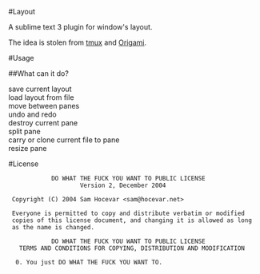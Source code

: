 #Layout

A sublime text 3 plugin for window's layout.

The idea is stolen from [tmux](https://github.com/ThomasAdam/tmux) and [Origami](https://github.com/SublimeText/Origami).

#Usage

##What can it do?

save current layout  
load layout from file  
move between panes  
undo and redo  
destroy current pane  
split pane  
carry or clone current file to pane  
resize pane  


#License

```
            DO WHAT THE FUCK YOU WANT TO PUBLIC LICENSE
                    Version 2, December 2004

 Copyright (C) 2004 Sam Hocevar <sam@hocevar.net>

 Everyone is permitted to copy and distribute verbatim or modified
 copies of this license document, and changing it is allowed as long
 as the name is changed.

            DO WHAT THE FUCK YOU WANT TO PUBLIC LICENSE
   TERMS AND CONDITIONS FOR COPYING, DISTRIBUTION AND MODIFICATION

  0. You just DO WHAT THE FUCK YOU WANT TO.
```
